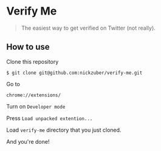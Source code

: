 # Verify Me

> The easiest way to get verified on Twitter (not really).

## How to use

Clone this repository

```
$ git clone git@github.com:nickzuber/verify-me.git
```

Go to

```
chrome://extensions/
```

Turn on `Developer mode`

Press `Load unpacked extention...`

Load `verify-me` directory that you just cloned.

And you're done!
